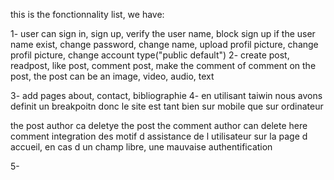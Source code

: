 this is the fonctionnality list, we have:

1- user can
sign in,
sign up, verify the user name, block sign up if the user name exist,
change password,
change name,
upload profil picture,
change profil picture,
change account type("public default")
2- create post,
readpost,
like post,
comment post,
make the comment of comment on the post,
the post can be an
image,
video,
audio,
text

3- add pages
about,
contact,
bibliographie
4-
en utilisant taiwin nous avons definit un breakpoitn donc le site est tant bien sur mobile que sur ordinateur

the post author ca deletye the post
the comment author can delete here comment
integration des motif d assistance de l utilisateur sur la page d accueil, en cas d un champ libre, une mauvaise authentification

5-

